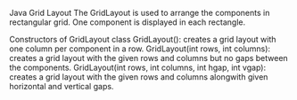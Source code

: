 Java Grid Layout
The GridLayout is used to arrange the components in rectangular grid. One component is displayed in each rectangle.

Constructors of GridLayout class
GridLayout(): creates a grid layout with one column per component in a row.
GridLayout(int rows, int columns): creates a grid layout with the given rows and columns but no gaps between the components.
GridLayout(int rows, int columns, int hgap, int vgap): creates a grid layout with the given rows and columns alongwith given horizontal and vertical gaps.